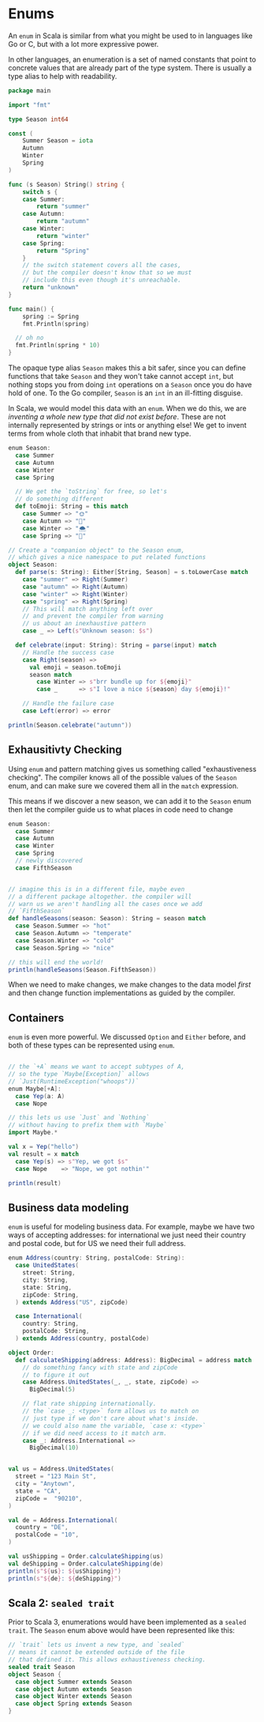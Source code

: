 # Enums

An `enum` in Scala is similar from what you might be used to in languages like
Go or C, but with a lot more expressive power.

In other languages, an enumeration is a set of named constants that point to
concrete values that are already part of the type system. There is usually a
type alias to help with readability.


```go
package main

import "fmt"

type Season int64

const (
	Summer Season = iota
	Autumn
	Winter
	Spring
)

func (s Season) String() string {
	switch s {
	case Summer:
		return "summer"
	case Autumn:
		return "autumn"
	case Winter:
		return "winter"
	case Spring:
		return "Spring"
	}
	// the switch statement covers all the cases,
	// but the compiler doesn't know that so we must
	// include this even though it's unreachable.
	return "unknown"
}

func main() {
	spring := Spring
	fmt.Println(spring)

  // oh no
  fmt.Println(spring * 10)
}
```

The opaque type alias `Season` makes this a bit safer, since you can define
functions that take `Season` and they won't take cannot accept `int`, but
nothing stops you from doing `int` operations on a `Season` once you do have
hold of one. To the Go compiler, `Season` is an `int` in an ill-fitting
disguise.

In Scala, we would model this data with an `enum`. When we do this, we are
*inventing a whole new type that did not exist before*. These are not
internally represented by strings or ints or anything else! We get to invent
terms from whole cloth that inhabit that brand new type.

```scala
enum Season:
  case Summer
  case Autumn
  case Winter
  case Spring

  // We get the `toString` for free, so let's
  // do something different
  def toEmoji: String = this match
    case Summer => "🌞"
    case Autumn => "🍂"
    case Winter => "🌨"
    case Spring => "🌻"

// Create a "companion object" to the Season enum,
// which gives a nice namespace to put related functions
object Season:
  def parse(s: String): Either[String, Season] = s.toLowerCase match
    case "summer" => Right(Summer)
    case "autumn" => Right(Autumn)
    case "winter" => Right(Winter)
    case "spring" => Right(Spring)
    // This will match anything left over
    // and prevent the compiler from warning
    // us about an inexhaustive pattern
    case _ => Left(s"Unknown season: $s")

  def celebrate(input: String): String = parse(input) match
    // Handle the success case
    case Right(season) =>
      val emoji = season.toEmoji
      season match
        case Winter => s"brr bundle up for ${emoji}"
        case _      => s"I love a nice ${season} day ${emoji}!"

    // Handle the failure case
    case Left(error) => error

println(Season.celebrate("autumn"))
```

## Exhausitivty Checking

Using `enum` and pattern matching gives us something called "exhaustiveness
checking". The compiler knows all of the possible values of the `Season` enum,
and can make sure we covered them all in the `match` expression.

This means if we discover a new season, we can add it to the `Season` enum
then let the compiler guide us to what places in code need to change

```scala
enum Season:
  case Summer
  case Autumn
  case Winter
  case Spring
  // newly discovered
  case FifthSeason


// imagine this is in a different file, maybe even
// a different package altogether. the compiler will
// warn us we aren't handling all the cases once we add
// `FifthSeason`
def handleSeasons(season: Season): String = season match
  case Season.Summer => "hot"
  case Season.Autumn => "temperate"
  case Season.Winter => "cold"
  case Season.Spring => "nice"

// this will end the world!
println(handleSeasons(Season.FifthSeason))
```

When we need to make changes, we make changes to the data model *first* and
then change function implementations as guided by the compiler.


## Containers

`enum` is even more powerful. We discussed `Option` and `Either` before, and
both of these types can be represented using `enum`.

```scala

// the `+A` means we want to accept subtypes of A,
// so the type `Maybe[Exception]` allows
// `Just(RuntimeException("whoops"))`
enum Maybe[+A]:
  case Yep(a: A)
  case Nope

// this lets us use `Just` and `Nothing`
// without having to prefix them with `Maybe`
import Maybe.*

val x = Yep("hello")
val result = x match
  case Yep(s) => s"Yep, we got $s"
  case Nope    => "Nope, we got nothin'"

println(result)
```

## Business data modeling

`enum` is useful for modeling business data. For example, maybe we have two
ways of accepting addresses: for international we just need their country and
postal code, but for US we need their full address.

```scala
enum Address(country: String, postalCode: String):
  case UnitedStates(
    street: String,
    city: String,
    state: String,
    zipCode: String,
  ) extends Address("US", zipCode)

  case International(
    country: String,
    postalCode: String,
  ) extends Address(country, postalCode)

object Order:
  def calculateShipping(address: Address): BigDecimal = address match
    // do something fancy with state and zipCode
    // to figure it out
    case Address.UnitedStates(_, _, state, zipCode) =>
      BigDecimal(5)

    // flat rate shipping internationally.
    // the `case _: <type>` form allows us to match on
    // just type if we don't care about what's inside.
    // we could also name the variable, `case x: <type>`
    // if we did need access to it match arm.
    case _: Address.International =>
      BigDecimal(10)


val us = Address.UnitedStates(
  street = "123 Main St",
  city = "Anytown",
  state = "CA",
  zipCode =  "90210",
)

val de = Address.International(
  country = "DE",
  postalCode = "10",
)

val usShipping = Order.calculateShipping(us)
val deShipping = Order.calculateShipping(de)
println(s"${us}: ${usShipping}")
println(s"${de}: ${deShipping}")
```


## Scala 2: `sealed trait`

Prior to Scala 3, enumerations  would have been implemented as a `sealed
trait`. The `Season` enum above would have been represented like this:

```scala
// `trait` lets us invent a new type, and `sealed`
// means it cannot be extended outside of the file
// that defined it. This allows exhaustiveness checking.
sealed trait Season
object Season {
  case object Summer extends Season
  case object Autumn extends Season
  case object Winter extends Season
  case object Spring extends Season
}
```
